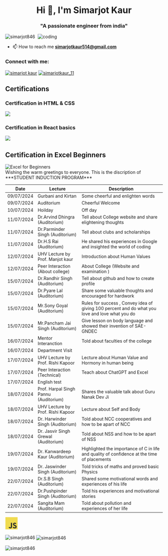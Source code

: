 <h1 align="center">Hi 👋, I'm Simarjot Kaur</h1>
<h3 align="center">"A passionate engineer from india"</h3>

<img align="right" alt="coding" width="400" src=https://mir-s3-cdn-cf.behance.net/project_modules/disp/601014116770475.6068beff4640a.gif>

<p align="left"> <img src="https://komarev.com/ghpvc/?username=simarjot846&label=Profile%20views&color=0e75b6&style=flat" alt="simarjot846" /> </p>

- 📫 How to reach me **simarjotkaur514@gmail.com**

<h3 align="left">Connect with me:</h3>
<p align="left">
<a href="https://linkedin.com/in/simarjot kaur" target="blank"><img align="center" src="https://raw.githubusercontent.com/rahuldkjain/github-profile-readme-generator/master/src/images/icons/Social/linked-in-alt.svg" alt="simarjot kaur" height="30" width="40" /></a>
<a href="https://instagram.com/simarjotkaur_11" target="blank"><img align="center" src="https://raw.githubusercontent.com/rahuldkjain/github-profile-readme-generator/master/src/images/icons/Social/instagram.svg" alt="simarjotkaur_11" height="30" width="40" /></a>
</p>
<section id="certifications">
        <h2>Certifications</h2>
        <div class="certification">
            <h3>Certification in HTML & CSS</h3>
            <img width="500" src="https://coursera-certificate-images.s3.amazonaws.com/AWA5BG5F8L78">
        </div>
        <div class="certification">
            <h3>Certification in React basics</h3>
            <img width="500" src="https://coursera-certificate-images.s3.amazonaws.com/LMCWX5S9TGWM">
        </div>
        <div class="certification">
             <h2>Certification in Excel Beginners</h2>
             <img width="500" src="https://dtmvamahs40ux.cloudfront.net/ComplementaryCourseCertificate/5038616/original/Simarjot_kaur20240719-73-duofen.jpg" id="certificateImage" alt="Excel for Beginners">
        </div>
    </section>
Wishing the warm greetings to everyone.
This is the discription of ***STUDENT INDUCTION PROGRAM*** 

| Date | Lecture | Description |
| ----------- | ----------- | ----------- | 
| 09/07/2024 | Gurbani and Kirtan | Some cheerful and enlighten words |
| 09/07/2024 | Auditorium | Cheerful Welcome |
| 10/07/2024 | Hoilday | Off day|
| 11/07/2024 | Dr.Arvind Dhingra (Auditorium) | Tell about College website and share elightening thoughts |
| 11/07/2024 | Dr.Parminder Singh (Auditorium) | Tell about clubs and scholarships |
| 11/07/2024 | Dr.H.S Rai (Auditorium) | He shared his experiences in Google and insighted the world of coding |
| 12/07/2024 | UHV Lecture by Prof. Manjot kaur | Introduction about Human Values |
| 12/07/2024 | Peer Interaction (About college) | About College (Website and examination ) |
| 15/07/2024 | Dr.Randhir Singh (Auditorium) | Tell about github and how to create profile |
| 15/07/2024 | Dr.Pyare Lal (Auditorium) | Share some valuable thoughts and encouraged for hardwork |
| 15/07/2024 | Mr.Sony Goyal (Auditorium) | Rules for success , Convey idea of giving 100 percent and do what you love and love what you do |
| 15/07/2024 | Mr.Pancham Jai Singh (Auditorium) | Give lesson on body language and showed their invention of SAE-GNDEC |
| 16/07/2024 | Mentor Interanction | Told about faculties of the college |
| 16/07/2024 | Department Visit | |
| 17/07/2024 | UHV Lecture by Prof. Rishi Kapoor | Lecture about Human Value and Hormony in human being |
| 17/07/2024 | Peer Interaction (Technical) | Teach about ChatGPT and Excel |
| 17/07/2024 | English test | |
| 18/07/2024 | Prof. Harpal Singh Pannu (Auditorium) | Shares the valuable talk about Guru Nanak Dev Ji |
| 18/07/2024 | UHV Lecture by Prof. Rishi Kapoor | Lecture about Self and Body |
| 18/07/2024 | Dr. Harwinder Singh (Auditorium) | Told about NCC cooperatives and how to be apart of NCC |
| 18/07/2024 | Dr. Jasvir Singh Grewal (Auditorium) | Told about NSS and how to be apart of NSS |
| 19/07/2024 | Dr. Kanwardeep Kaur (Auditorium) | Highlighted the importance of C in life and quality of confidence at the time of placements |
| 19/07/2024 | Dr. Jaswinder Singh (Auditorium) | Told tricks of maths and proved basic Physics |
| 22/07/2024 | Dr.S.B Singh (Auditorium) | Shared some motivational words and experiences of his life |
| 22/07/2024 | Dr.Pushpinder Singh (Auditorium) | Told his experiences and motivational stories |
| 22/07/2024 | Sangita Mam (Auditorium) | Told about pollution and experiences of her life |




<p align="left"> <a href="https://developer.mozilla.org/en-US/docs/Web/JavaScript" target="_blank" rel="noreferrer"> <img src="https://raw.githubusercontent.com/devicons/devicon/master/icons/javascript/javascript-original.svg" alt="javascript" width="40" height="40"/> </a> </p>

<p><img align="left" src="https://github-readme-stats.vercel.app/api/top-langs?username=simarjot846&show_icons=true&locale=en&layout=compact" alt="simarjot846" /></p>

<p>&nbsp;<img align="center" src="https://github-readme-stats.vercel.app/api?username=simarjot846&show_icons=true&locale=en" alt="simarjot846" /></p>

<p><img align="center" src="https://github-readme-streak-stats.herokuapp.com/?user=simarjot846&" alt="simarjot846" /></p>



        
